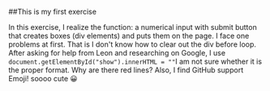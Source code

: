 ##This is my first exercise

In this exercise, I realize the function: a numerical input with submit button that creates boxes (div elements) and puts them on the page.
I face one problems at first. That is I don't know how to clear out the div before loop. After asking for help from Leon and researching on Google, I use   `document.getElementById("show").innerHTML = ""`I am not sure whether it is the proper format. Why are there red lines?
Also, I find GitHub support Emoji! soooo cute :grinning:
